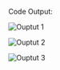 Code Output:

![Ouptut 1](https://github.com/saadsultan482/Image-Search-Engine/assets/155612191/c4e38e0b-4515-4db3-a326-d5aac3767fec)

![Ouptut 2](https://github.com/saadsultan482/Image-Search-Engine/assets/155612191/c688c918-2157-4a47-a902-859c47d07ff0)

![Ouptut 3](https://github.com/saadsultan482/Image-Search-Engine/assets/155612191/7f9c5934-6872-4c09-8d45-1c8333484eab)
